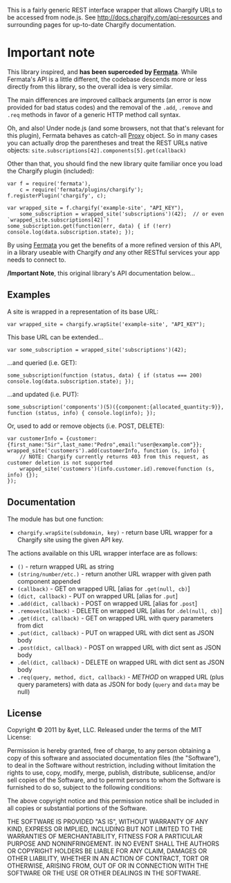 This is a fairly generic REST interface wrapper that allows Chargify URLs to be accessed from node.js.
See <http://docs.chargify.com/api-resources> and surrounding pages for up-to-date Chargify documentation.

# Important note #
    
This library inspired, and **has been superceded by [Fermata](https://github.com/natevw/fermata)**.
While Fermata's API is a little different, the codebase descends more or less directly from this library,
so the overall idea is very similar.

The main differences are improved callback arguments (an error is now provided for bad status codes)
and the removal of the `.add`, `.remove` and `.req` methods in favor of a generic HTTP method call syntax.

Oh, and also! Under node.js (and some browsers, not that that's relevant for this plugin),
Fermata behaves as catch-all [Proxy](http://wiki.ecmascript.org/doku.php?id=harmony:proxies) object.
So in many cases you can actually drop the parentheses and treat the REST URLs native objects:
`site.subscriptions[42].components[5].get(callback)`

Other than that, you should find the new library quite familiar once you load the Chargify plugin (included):

    var f = require('fermata'),
        c = require('fermata/plugins/chargify');
    f.registerPlugin('chargify', c);
    
    var wrapped_site = f.chargify('example-site', "API_KEY"),
        some_subscription = wrapped_site('subscriptions')(42);  // or even `wrapped_site.subscriptions[42]`!
    some_subscription.get(function(err, data) { if (!err) console.log(data.subscription.state); });
    
By using [Fermata](https://github.com/natevw/fermata) you get the benefits of a more refined version of this API,
in a library useable with Chargify *and* any other RESTful services your app needs to connect to.


**/Important Note**, this original library's API documentation below…


## Examples ##

A site is wrapped in a representation of its base URL:

    var wrapped_site = chargify.wrapSite('example-site', "API_KEY");

This base URL can be extended...

    var some_subscription = wrapped_site('subscriptions')(42);

...and queried (i.e. GET):

    some_subscription(function (status, data) { if (status === 200) console.log(data.subscription.state); });

...and updated (i.e. PUT):

    some_subscription('components')(5)({component:{allocated_quantity:9}}, function (status, info) { console.log(info); });

Or, used to add or remove objects (i.e. POST, DELETE):

    var customerInfo = {customer:{first_name:"Sir",last_name:"Pedro",email:"user@example.com"}};
    wrapped_site('customers').add(customerInfo, function (s, info) {
        // NOTE: Chargify currently returns 403 from this request, as customer deletion is not supported
        wrapped_site('customers')(info.customer.id).remove(function (s, info) {});
    });


## Documentation ##

The module has but one function:

* `chargify.wrapSite(subdomain, key)` - return base URL wrapper for a Chargify site using the given API key.

The actions available on this URL wrapper interface are as follows:

* `()` - return wrapped URL as string
* `(string/number/etc.)` - return another URL wrapper with given path component appended
* `(callback)` - GET on wrapped URL [alias for `.get(null, cb)`]
* `(dict, callback)` - PUT on wrapped URL [alias for `.put`]
* `.add(dict, callback)` - POST on wrapped URL [alias for `.post`]
* `.remove(callback)` - DELETE on wrapped URL [alias for `.del(null, cb)`]
* `.get(dict, callback)` - GET on wrapped URL with query parameters from dict
* `.put(dict, callback)` - PUT on wrapped URL with dict sent as JSON body
* `.post(dict, callback)` - POST on wrapped URL with dict sent as JSON body
* `.del(dict, callback)` - DELETE on wrapped URL with dict sent as JSON body
* `.req(query, method, dict, callback)` - _METHOD_ on wrapped URL (plus query parameters) with data as JSON for body (`query` and `data` may be null)


## License ##

Copyright © 2011 by &yet, LLC. Released under the terms of the MIT License:

Permission is hereby granted, free of charge, to any person obtaining a copy
of this software and associated documentation files (the "Software"), to deal
in the Software without restriction, including without limitation the rights
to use, copy, modify, merge, publish, distribute, sublicense, and/or sell
copies of the Software, and to permit persons to whom the Software is
furnished to do so, subject to the following conditions:

The above copyright notice and this permission notice shall be included in
all copies or substantial portions of the Software.

THE SOFTWARE IS PROVIDED "AS IS", WITHOUT WARRANTY OF ANY KIND, EXPRESS OR
IMPLIED, INCLUDING BUT NOT LIMITED TO THE WARRANTIES OF MERCHANTABILITY,
FITNESS FOR A PARTICULAR PURPOSE AND NONINFRINGEMENT. IN NO EVENT SHALL THE
AUTHORS OR COPYRIGHT HOLDERS BE LIABLE FOR ANY CLAIM, DAMAGES OR OTHER
LIABILITY, WHETHER IN AN ACTION OF CONTRACT, TORT OR OTHERWISE, ARISING FROM,
OUT OF OR IN CONNECTION WITH THE SOFTWARE OR THE USE OR OTHER DEALINGS IN
THE SOFTWARE.